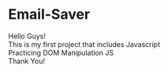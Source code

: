 # Email-Saver
Hello Guys!<br>
This is my first project that includes Javascript<br>
Practicing DOM Manipulation JS<br>
Thank You!
